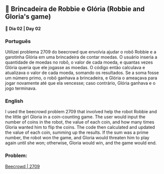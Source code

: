 <h2>🤖 Brincadeira de Robbie e Glória (Robbie and Gloria's game)</h2>
<p><strong>📌 Dia 02 | Day 02</strong></p>

<h3>Português</h3>
<p>Utilizei problema 2709 do beecrowd que envolvia ajudar o robô Robbie e a garotinha Glória em uma brincadeira de contar moedas. O usuário inseria a quantidade de moedas no robô, o valor de cada moeda, e quantas vezes Glória queria que ele jogasse as moedas. O código então calculava e atualizava o valor de cada moeda, somando os resultados. Se a soma fosse um número primo, o robô ganhava a brincadeira, e Glória o ameaçava para jogar novamente até que ela vencesse; caso contrário, Glória ganhava e o jogo terminava.</p>

<h3>English</h3>
<p>I used the beecrowd problem 2709 that involved help the robot Robbie and the little girl Gloria in a coin-counting game. The user would input the number of coins in the robot, the value of each coin, and how many times Gloria wanted him to flip the coins. The code then calculated and updated the value of each coin, summing up the results. If the sum was a prime number, the robot won the game, and Gloria would threaten him to play again until she won; otherwise, Gloria would win, and the game would end.</p>

<h3>Problem:</h3>
<a href="https://www.beecrowd.com.br/judge/pt/problems/view/2709">Beecrowd | 2709</a>
